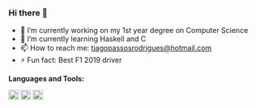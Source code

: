 ### Hi there 👋


- 🔭 I’m currently working on my 1st year degree on Computer Science
- 🌱 I’m currently learning Haskell and C
- 📫 How to reach me: tiagopassosrodrigues@hotmail.com
- ⚡ Fun fact: Best F1 2019 driver 

**Languages and Tools:**

<code><img height="20" src="https://external-content.duckduckgo.com/iu/?u=https%3A%2F%2Fraw.githubusercontent.com%2Fpittsburgh-haskell%2Fpittsburgh-haskell-logo%2Fmaster%2Fpittsburgh-haskell-256.png&f=1&nofb=1"></code>
<code><img height="20" src="https://external-content.duckduckgo.com/iu/?u=https%3A%2F%2Flogos-download.com%2Fwp-content%2Fuploads%2F2016%2F10%2FJava_logo_icon.png&f=1&nofb=1"></code>
<code><img height="20" src="https://external-content.duckduckgo.com/iu/?u=http%3A%2F%2Fwww.techbaz.org%2FCourse%2Fimg%2Fc-logo.png&f=1&nofb=1"></code>
